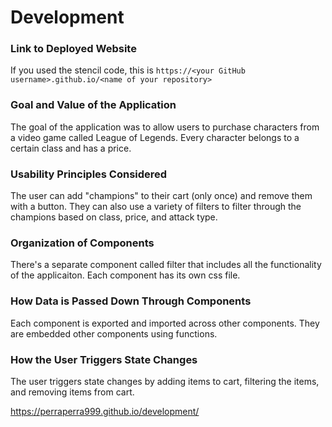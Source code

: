 # Development

### Link to Deployed Website
If you used the stencil code, this is `https://<your GitHub username>.github.io/<name of your repository>`

### Goal and Value of the Application

The goal of the application was to allow users to purchase characters from a video game called League of Legends. Every character belongs to a certain class and has a price. 

### Usability Principles Considered

The user can add "champions" to their cart (only once) and remove them with a button. They can also use a variety of filters to filter through the champions based on class, price, and attack type.

### Organization of Components

There's a separate component called filter that includes all the functionality of the applicaiton. Each component has its own css file.

### How Data is Passed Down Through Components

Each component is exported and imported across other components. They are embedded other components using functions.

### How the User Triggers State Changes

The user triggers state changes by adding items to cart, filtering the items, and removing items from cart. 

https://perraperra999.github.io/development/
